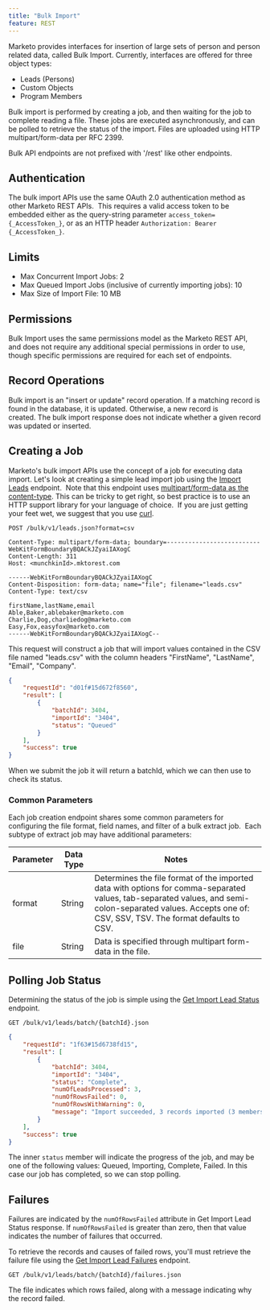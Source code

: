 ```yaml
---
title: "Bulk Import"
feature: REST
---
```


Marketo provides interfaces for insertion of large sets of person and person related data, called Bulk Import. Currently, interfaces are offered for three object types:

- Leads (Persons)
- Custom Objects
- Program Members

Bulk import is performed by creating a job, and then waiting for the job to complete reading a file. These jobs are executed asynchronously, and can be polled to retrieve the status of the import. Files are uploaded using HTTP multipart/form-data per RFC 2399.

Bulk API endpoints are not prefixed with '/rest' like other endpoints.

## Authentication

The bulk import APIs use the same OAuth 2.0 authentication method as other Marketo REST APIs.  This requires a valid access token to be embedded either as the query-string parameter `access_token={_AccessToken_}`, or as an HTTP header `Authorization: Bearer {_AccessToken_}`.

## Limits

- Max Concurrent Import Jobs: 2
- Max Queued Import Jobs (inclusive of currently importing jobs): 10
- Max Size of Import File: 10 MB

## Permissions

Bulk Import uses the same permissions model as the Marketo REST API, and does not require any additional special permissions in order to use, though specific permissions are required for each set of endpoints.

## Record Operations

Bulk import is an "insert or update" record operation. If a matching record is found in the database, it is updated. Otherwise, a new record is created. The bulk import response does not indicate whether a given record was updated or inserted.

## Creating a Job

Marketo's bulk import APIs use the concept of a job for executing data import. Let's look at creating a simple lead import job using the [Import Leads](https://developer.adobe.com/marketo-apis/api/mapi/#tag/Bulk-Import-Leads/operation/importLeadUsingPOST) endpoint.  Note that this endpoint uses [multipart/form-data as the content-type](https://www.w3.org/Protocols/rfc1341/7_2_Multipart.html). This can be tricky to get right, so best practice is to use an HTTP support library for your language of choice.  If you are just getting your feet wet, we suggest that you use [curl](https://curl.se/).

```
POST /bulk/v1/leads.json?format=csv
```

```
Content-Type: multipart/form-data; boundary=--------------------------WebKitFormBoundaryBQACkJZyaiIAXogC
Content-Length: 311
Host: <munchkinId>.mktorest.com
```

```
------WebKitFormBoundaryBQACkJZyaiIAXogC
Content-Disposition: form-data; name="file"; filename="leads.csv"
Content-Type: text/csv

firstName,lastName,email
Able,Baker,ablebaker@marketo.com
Charlie,Dog,charliedog@marketo.com
Easy,Fox,easyfox@marketo.com
------WebKitFormBoundaryBQACkJZyaiIAXogC--
```

This request will construct a job that will import values contained in the CSV file named "leads.csv" with the column headers "FirstName", "LastName", "Email", "Company".

```json
{
    "requestId": "d01f#15d672f8560",
    "result": [
        {
            "batchId": 3404,
            "importId": "3404",
            "status": "Queued"
        }
    ],
    "success": true
}
```

When we submit the job it will return a batchId, which we can then use to check its status.

### Common Parameters

Each job creation endpoint shares some common parameters for configuring the file format, field names, and filter of a bulk extract job.  Each subtype of extract job may have additional parameters:

| Parameter | Data Type | Notes |
|---|---|---|
| format | String | Determines the file format of the imported data with options for comma-separated values, tab-separated values, and semi-colon-separated values. Accepts one of: CSV, SSV, TSV. The format defaults to CSV. |
| file | String | Data is specified through multipart form-data in the file. |


## Polling Job Status

Determining the status of the job is simple using the [Get Import Lead Status](https://developer.adobe.com/marketo-apis/api/mapi/#tag/Bulk-Import-Leads/operation/getImportLeadStatusUsingGET) endpoint.

```
GET /bulk/v1/leads/batch/{batchId}.json
```

```json
{
    "requestId": "1f63#15d6738fd15",
    "result": [
        {
            "batchId": 3404,
            "importId": "3404",
            "status": "Complete",
            "numOfLeadsProcessed": 3,
            "numOfRowsFailed": 0,
            "numOfRowsWithWarning": 0,
            "message": "Import succeeded, 3 records imported (3 members)"
        }
    ],
    "success": true
}
```

The inner `status` member will indicate the progress of the job, and may be one of the following values: Queued, Importing, Complete, Failed. In this case our job has completed, so we can stop polling.

## Failures

Failures are indicated by the `numOfRowsFailed` attribute in Get Import Lead Status response. If `numOfRowsFailed` is greater than zero, then that value indicates the number of failures that occurred.

To retrieve the records and causes of failed rows, you'll must retrieve the failure file using the [Get Import Lead Failures](https://developer.adobe.com/marketo-apis/api/mapi/#tag/Bulk-Import-Leads/operation/getImportLeadFailuresUsingGET) endpoint.

```
GET /bulk/v1/leads/batch/{batchId}/failures.json
```

The file indicates which rows failed, along with a message indicating why the record failed.
